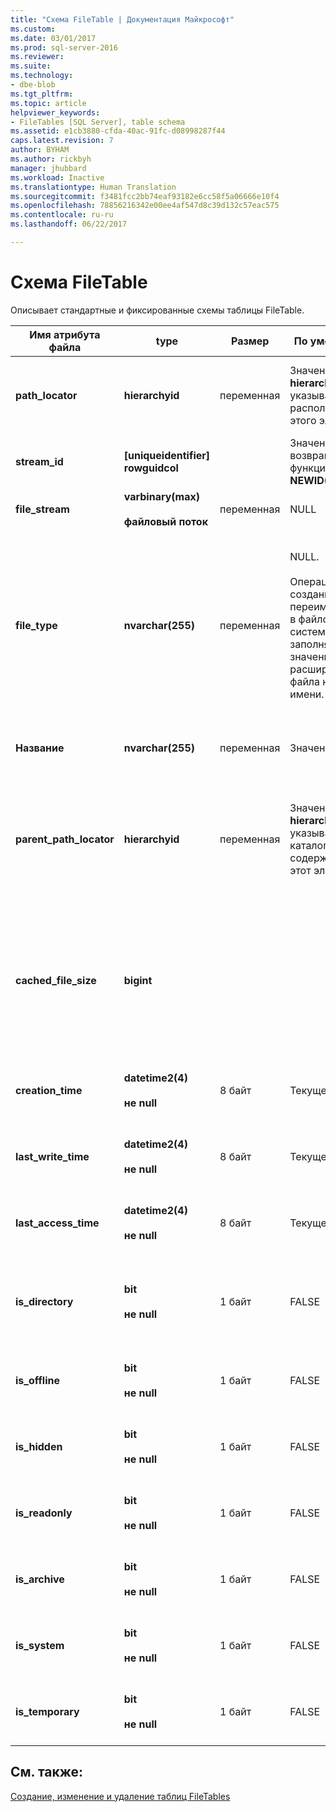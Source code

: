 ```yaml
---
title: "Схема FileTable | Документация Майкрософт"
ms.custom: 
ms.date: 03/01/2017
ms.prod: sql-server-2016
ms.reviewer: 
ms.suite: 
ms.technology:
- dbe-blob
ms.tgt_pltfrm: 
ms.topic: article
helpviewer_keywords:
- FileTables [SQL Server], table schema
ms.assetid: e1cb3880-cfda-40ac-91fc-d08998287f44
caps.latest.revision: 7
author: BYHAM
ms.author: rickbyh
manager: jhubbard
ms.workload: Inactive
ms.translationtype: Human Translation
ms.sourcegitcommit: f3481fcc2bb74eaf93182e6cc58f5a06666e10f4
ms.openlocfilehash: 78856216342e00ee4af547d8c39d132c57eac575
ms.contentlocale: ru-ru
ms.lasthandoff: 06/22/2017

---
```

# <a name="filetable-schema"></a>Схема FileTable
  Описывает стандартные и фиксированные схемы таблицы FileTable.  
  
|Имя атрибута файла|type|Размер|По умолчанию|Описание|Доступность файловой системы|  
|-------------------------|----------|----------|-------------|-----------------|-------------------------------|  
|**path_locator**|**hierarchyid**|переменная|Значение **hierarchyid** , указывающее расположение этого элемента.|Положение этого узла в иерархии FileNamespace.<br /><br /> Первичный ключ для таблицы.|Может быть создан и изменен с помощью задания значения пути Windows.|  
|**stream_id**|**[uniqueidentifier] rowguidcol**||Значение, возвращаемое функцией **NEWID()** .|Уникальный идентификатор для данных FILESTREAM.|Неприменимо.|  
|**file_stream**|**varbinary(max)**<br /><br /> **файловый поток**|переменная|NULL|Содержит данные FILESTREAM.|Неприменимо.|  
|**file_type**|**nvarchar(255)**|переменная|NULL.<br /><br /> Операция создания или переименования в файловой системе заполняет значение расширения файла на основе имени.|Представляет тип файла.<br /><br /> Этот столбец может использоваться для создания полнотекстовых индексов в качестве **TYPE COLUMN** .<br /><br /> **file_type** — это материализованный вычисляемый столбец.|Рассчитывается автоматически. Не может быть задано.|  
|**Название**|**nvarchar(255)**|переменная|Значение GUID.|Имя файла или каталога.|Может быть создано или изменено с помощью API-интерфейсов Windows.|  
|**parent_path_locator**|**hierarchyid**|переменная|Значение **hierarchyid** , указывающее каталог, содержащий этот элемент.|**hierarchyid** каталога, содержащего элемент.<br /><br /> **parent_path_locator** — это материализованный вычисляемый столбец.|Рассчитывается автоматически. Не может быть задано.|  
|**cached_file_size**|**bigint**|||Размер данных FILESTREAM в байтах.<br /><br /> **cached_file_size** — это материализованный вычисляемый столбец.|Хотя актуальность размера кэшированного файла поддерживается автоматически, в необычных ситуациях это значение может быть несинхронизированным. Для вычисления точного размера используется функция **DATALENGTH()** .|  
|**creation_time**|**datetime2(4)**<br /><br /> **не null**|8 байт|Текущее время.|Дата и время создания файла.|Рассчитывается автоматически. Можно также задать с помощью API-интерфейсов Windows.|  
|**last_write_time**|**datetime2(4)**<br /><br /> **не null**|8 байт|Текущее время.|Дата и время последнего обновления файла.|Рассчитывается автоматически. Можно также задать с помощью API-интерфейсов Windows.|  
|**last_access_time**|**datetime2(4)**<br /><br /> **не null**|8 байт|Текущее время.|Дата и время последнего доступа к файлу.|Рассчитывается автоматически. Можно также задать с помощью API-интерфейсов Windows.|  
|**is_directory**|**bit**<br /><br /> **не null**|1 байт|FALSE|Указывает, представляет ли строка каталог. Это значение вычисляется автоматически и не может быть задано.|Рассчитывается автоматически. Не может быть задано.|  
|**is_offline**|**bit**<br /><br /> **не null**|1 байт|FALSE|Атрибут файла, указывающий состояние «вне сети».|Рассчитывается автоматически. Можно также задать с помощью API-интерфейсов Windows.|  
|**is_hidden**|**bit**<br /><br /> **не null**|1 байт|FALSE|Атрибут скрытости файла.|Рассчитывается автоматически. Можно также задать с помощью API-интерфейсов Windows.|  
|**is_readonly**|**bit**<br /><br /> **не null**|1 байт|FALSE|Атрибут доступности файла только для чтения.|Рассчитывается автоматически. Можно также задать с помощью API-интерфейсов Windows.|  
|**is_archive**|**bit**<br /><br /> **не null**|1 байт|FALSE|Атрибут архива.|Рассчитывается автоматически. Можно также задать с помощью API-интерфейсов Windows.|  
|**is_system**|**bit**<br /><br /> **не null**|1 байт|FALSE|Атрибут системного файла.|Рассчитывается автоматически. Можно также задать с помощью API-интерфейсов Windows.|  
|**is_temporary**|**bit**<br /><br /> **не null**|1 байт|FALSE|Атрибут временного файла.|Рассчитывается автоматически. Можно также задать с помощью API-интерфейсов Windows.|  
  
## <a name="see-also"></a>См. также:  
 [Создание, изменение и удаление таблиц FileTables](../../relational-databases/blob/create-alter-and-drop-filetables.md)  
  
  

